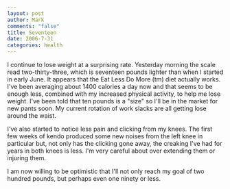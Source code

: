 ```yaml
--- 
layout: post
author: Mark
comments: "false"
title: Seventeen
date: 2006-7-31
categories: health
---
```

I continue to lose weight at a surprising rate. Yesterday morning the scale read two-thirty-three, which is seventeen pounds lighter than when I started in early June. It appears that the Eat Less Do More (tm) diet actually works. I've been averaging about 1400 calories a day now and that seems to be enough less, combined with my increased physical activity, to help me lose weight. I've been told that ten pounds is a "size" so I'll be in the market for new pants soon. My current rotation of work slacks are all getting lose around the waist.

I've also started to notice less pain and clicking from my knees. The first few weeks of kendo produced some new noises from the left knee in particular but, not only has the clicking gone away, the creaking I've had for years in both knees is less. I'm very careful about over extending them or injuring them.

I am now willing to be optimistic that I'll not only reach my goal of two hundred pounds, but perhaps even one ninety or less.
